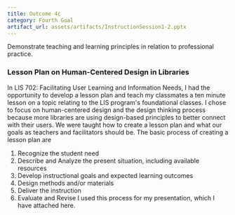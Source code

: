 ```yaml
---
title: Outcome 4c
category: Fourth Goal
artifact_url: assets/artifacts/InstructionSession1-2.pptx
---
```

Demonstrate teaching and learning principles in relation to professional practice.

### **Lesson Plan on Human-Centered Design in Libraries** ###
In LIS 702: Facilitating User Learning and Information Needs, I had the opportunity to develop a lesson plan and teach my classmates a ten minute lesson on a topic relating to the LIS program's foundational classes. I chose to focus on human-centered design and the design thinking process because more libraries are using design-based principles to better connect with their users. We were taught how to create a lesson plan and what our goals as teachers and facilitators should be. The basic process of creating a lesson plan are 
1. Recognize the student need
2. Describe and Analyze the present situation, including available resources
3. Develop instructional goals and expected learning outcomes
4. Design methods and/or materials 
5. Deliver the instruction 
6. Evaluate and Revise
I used this process for my presentation, which I have attached here. 

